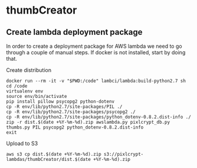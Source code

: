 # thumbCreator

## Create lambda deployment package

In order to create a deployment package for AWS lambda we need to go through a couple of manual steps. If docker is not installed, start by doing that.

Create distribution

    docker run --rm -it -v "$PWD:/code" lambci/lambda:build-python2.7 sh
	cd /code
	virtualenv env
	source env/bin/activate
	pip install pillow psycopg2 python-dotenv
	cp -R env/lib/python2.7/site-packages/PIL ./
	cp -R env/lib/python2.7/site-packages/psycopg2 ./
	cp -R env/lib/python2.7/site-packages/python_dotenv-0.8.2.dist-info ./
	zip -r dist.$(date +%Y-%m-%d).zip awslambda.py pixlcrypt_db.py thumbs.py PIL psycopg2 python_dotenv-0.8.2.dist-info
	exit

Upload to S3

	aws s3 cp dist.$(date +%Y-%m-%d).zip s3://pixlcrypt-lambdas/thumbCreator/dist.$(date +%Y-%m-%d).zip
